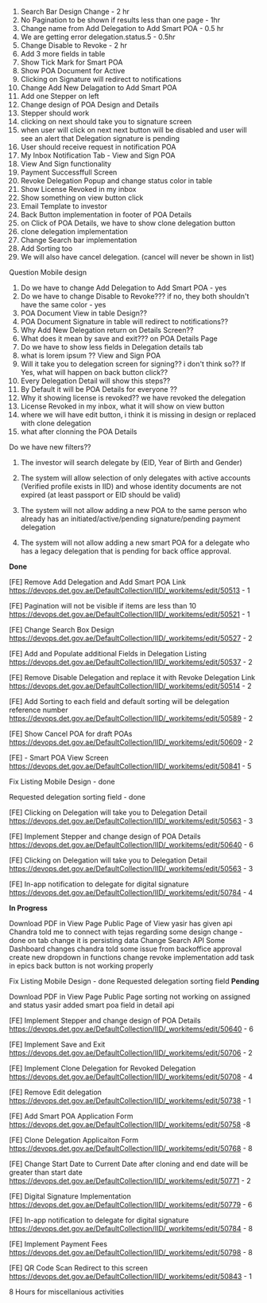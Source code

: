 1. Search Bar Design Change - 2 hr
2. No Pagination to be shown if results less than one page - 1hr
3. Change name from Add Delegation to Add Smart POA - 0.5 hr
4. We are getting error delegation.status.5 - 0.5hr
5. Change Disable to Revoke - 2 hr
6. Add 3 more fields in table
7. Show Tick Mark for Smart POA
8. Show POA Document for Active
9. Clicking on Signature will redirect to notifications
10. Change Add New Delagation to Add Smart POA
11. Add one Stepper on left
12.  Change design of POA Design and Details
13. Stepper should work
14. clicking on next should take you to signature screen
15. when user will click on next next button will be disabled and user will see an alert that Delegation signature is pending
16. User should receive request in notification POA
17. My Inbox Notification Tab - View and Sign POA 
18. View And Sign functionality
19. Payment Successffull Screen
20. Revoke Delegation Popup and change status color in table
21. Show License Revoked in my inbox
22. Show something on view button click
23. Email Template to investor
25. Back Button implementation in footer of POA Details
26. on Click of POA Details, we have to show clone delegation button
27. clone delegation implementation 
28. Change Search bar implementation
29. Add Sorting too
30. We will also have cancel delegation. (cancel will never be shown in list)





Question
Mobile design
1. Do we have to change Add Delegation to Add Smart POA - yes
2. Do we have to change Disable to Revoke??? if no, they both shouldn't have the same color - yes
3. POA Document View in table  Design??
4. POA Document Signature in table will redirect to notifications??
5. Why Add New Delegation return on Details Screen??
6. What does it mean by save and exit??? on POA Details Page
7. Do we have to show less fields in Delegation details tab
8. what is lorem ipsum ?? View and Sign POA
9. Will it take you to delegation screen for signing?? i don't think so?? If Yes, what will happen on back button click??
10. Every Delegation Detail will show this steps??
11. By Default it will be POA Details for everyone ??
12. Why it showing license is revoked?? we have revoked the delegation
13. License Revoked in my inbox, what it will show on view button
14. where we will have edit button, i think it is missing in design or replaced with clone delegation
15. what after clonning the POA Details


Do we have new filters??
1. The investor will search delegate by (EID, Year of Birth and Gender)  
    
2. The system will allow selection of only delegates with active accounts (Verified profile exists in IID) and whose identity documents are not expired (at least passport or EID should be valid)
3. The system will not allow adding a new POA to the same person who already has an initiated/active/pending signature/pending payment delegation  
    
4. The system will not allow adding a new smart POA for a delegate who has a legacy delegation that is pending for back office approval.

**Done**

[FE] Remove Add Delegation and Add Smart POA Link 
https://devops.det.gov.ae/DefaultCollection/IID/_workitems/edit/50513 - 1

[FE] Pagination will not be visible if items are less than 10
https://devops.det.gov.ae/DefaultCollection/IID/_workitems/edit/50521 - 1

[FE] Change Search Box Design
https://devops.det.gov.ae/DefaultCollection/IID/_workitems/edit/50527 - 2

[FE] Add and Populate additional Fields in Delegation Listing
https://devops.det.gov.ae/DefaultCollection/IID/_workitems/edit/50537 - 2

[FE] Remove Disable Delegation and replace it with Revoke Delegation Link
https://devops.det.gov.ae/DefaultCollection/IID/_workitems/edit/50514 - 2

[FE] Add Sorting to each field and default sorting will be delegation reference number
https://devops.det.gov.ae/DefaultCollection/IID/_workitems/edit/50589 - 2

[FE] Show Cancel POA for draft POAs 
https://devops.det.gov.ae/DefaultCollection/IID/_workitems/edit/50609 - 2

[FE] - Smart POA View Screen
https://devops.det.gov.ae/DefaultCollection/IID/_workitems/edit/50841 - 5

Fix Listing Mobile Design - done

Requested delegation sorting field - done

[FE] Clicking on Delegation will take you to Delegation Detail
https://devops.det.gov.ae/DefaultCollection/IID/_workitems/edit/50563 - 3


[FE] Implement Stepper and change design of POA Details
https://devops.det.gov.ae/DefaultCollection/IID/_workitems/edit/50640 - 6

[FE] Clicking on Delegation will take you to Delegation Detail
https://devops.det.gov.ae/DefaultCollection/IID/_workitems/edit/50563 - 3

[FE] In-app notification to delegate for digital signature
https://devops.det.gov.ae/DefaultCollection/IID/_workitems/edit/50784 - 4

**In Progress**



Download PDF in View Page 
Public Page of View
yasir has given api
Chandra told me to connect with tejas regarding some design change - done
on tab change it is persisting data
Change Search API
Some Dashboard changes chandra told
some issue from backoffice approval
create new dropdown in functions
change revoke implementation
add task in epics
back button is not working properly





Fix Listing Mobile Design - done
Requested delegation sorting field
**Pending**


Download PDF in View Page
Public Page
sorting not working on assigned and status
yasir added smart poa field in detail api



[FE] Implement Stepper and change design of POA Details
https://devops.det.gov.ae/DefaultCollection/IID/_workitems/edit/50640 - 6

[FE] Implement Save and Exit
https://devops.det.gov.ae/DefaultCollection/IID/_workitems/edit/50706  - 2

[FE] Implement Clone Delegation for Revoked Delegation
https://devops.det.gov.ae/DefaultCollection/IID/_workitems/edit/50708 - 4

[FE] Remove Edit delegation
https://devops.det.gov.ae/DefaultCollection/IID/_workitems/edit/50738 - 1

[FE] Add Smart POA Application Form
https://devops.det.gov.ae/DefaultCollection/IID/_workitems/edit/50758 -8

[FE] Clone Delegation Applicaiton Form
https://devops.det.gov.ae/DefaultCollection/IID/_workitems/edit/50768 - 8

[FE] Change Start Date to Current Date after cloning and end date will be greater than start date
https://devops.det.gov.ae/DefaultCollection/IID/_workitems/edit/50771 - 2

[FE] Digital Signature Implementation
https://devops.det.gov.ae/DefaultCollection/IID/_workitems/edit/50779 - 6

[FE] In-app notification to delegate for digital signature
https://devops.det.gov.ae/DefaultCollection/IID/_workitems/edit/50784 - 8

[FE] Implement Payment Fees
https://devops.det.gov.ae/DefaultCollection/IID/_workitems/edit/50798 - 8

[FE] QR Code Scan Redirect to this screen
https://devops.det.gov.ae/DefaultCollection/IID/_workitems/edit/50843 - 1

8 Hours for miscellanious activities